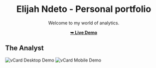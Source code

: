 <div align="center">

# Elijah Ndeto - Personal portfolio

Welcome to my world of analytics.

 <a href="https://doncoding-ai.github.io/Elito/"><strong>➥ Live Demo</strong></a> 
 
 </div>
 
## The Analyst

![vCard Desktop Demo](./website-demo-image/desktop.png "Desktop Demo")
![vCard Mobile Demo](./website-demo-image/mobile.png "Mobile Demo")


